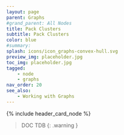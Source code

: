 ```yaml
---
layout: page
parent: Graphs
#grand_parent: All Nodes
title: Pack Clusters
subtitle: Pack Clusters
color: blue
#summary:
splash: icons/icon_graphs-convex-hull.svg
preview_img: placeholder.jpg
toc_img: placeholder.jpg
tagged: 
    - node
    - graphs
nav_order: 20
see_also:
    - Working with Graphs
---
```


{% include header_card_node %}

> DOC TDB
{: .warning }